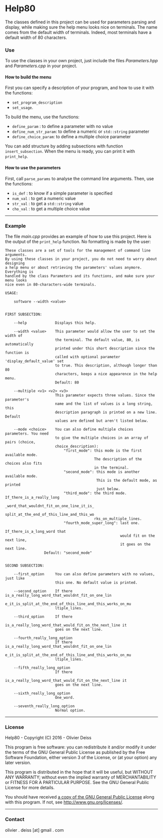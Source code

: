 # Help80

The classes defined in this project can be used for parameters parsing and display, while making sure the help menu looks nice on terminals. The name comes from the default width of terminals. Indeed, most terminals have a default width of 80 characters.

### Use

To use the classes in your own project, just include the files *Parameters.hpp* and *Parameters.cpp* in your project.

#### How to build the menu
        
First you can specify a description of your program, and how to use it with the functions:
* `set_program_description`
* `set_usage`.
 
To build the menu, use the functions:
* `define_param` : to define a parameter with no value
* `define_num_str_param`: to define a numeric or `std::string` parameter
* `define_choice_param`: to define a multiple choice parameter
 
You can add structure by adding subsections with function `insert_subsection`.
When the menu is ready, you can print it with `print_help`.
        
#### How to use the parameters
 
First, call `parse_params` to analyse the command line arguments. Then, use the functions:
* `is_def` :  to know if a simple parameter is specified
* `num_val` : to get a numeric value
* `str_val` : to get a `std::string` value
* `cho_val` : to get a multiple choice value

***

### Example

The file *main.cpp* provides an example of how to use this project. Here is the output of the `print_help` function. No formatting is made by the user:

	These classes are a set of tools for the management of command line arguments.
	By using these classes in your project, you do not need to worry about designing
	a help menu or about retrieving the parameters' values anymore. Everything is
	handled by the class Parameters and its functions, and make sure your menu looks
	nice even in 80-characters-wide terminals.

	USAGE:

		software --width <value>


	FIRST SUBSECTION:

		--help             Displays this help.

		--width <value>    This parameter would allow the user to set the width of
                      	   the terminal. The default value, 80, is automatically
                      	   printed under this short description since the function is
                      	   called with optional parameter 'display_default_value' set
                      	   to true. This description, although longer than 80
                      	   characters, keeps a nice appearence in the help menu.
                      	   Default: 80

		--multiple <v1> <v2> <v3>
                      	   This parameter expects three values. Since the parameter's
                      	   name and the list of values is a long string, this
                      	   description paragraph is printed on a new line. Default
                      	   values are defined but aren't listed below.

		--mode <choice>    You can also define multiple choices parameters. You need
                      	   to give the multiple choices in an array of pairs (choice,
                      	   choice_description):
                         	   "first_mode": this mode is the first available mode.
                                       	     The description of the choices also fits
                                       	     in the terminal.
                         	   "second_mode": this mode is another available mode.
                                        	  This is the default mode, as printed
                                       	      just below.
                         	   "third_mode": the third mode. If_there_is_a_really_long
                                       	     _word_that_wouldnt_fit_on_one_line_it_is_
                                       	     split_at_the_end_of_this_line_and_this_wo
                                       	     rks_on_multiple_lines.
                         	   "fourth_mode_super_long": last one.
                                                  	     If_there_is_a_long_word that
                                                   	     would fit on the next line,
                                                   	     it goes on the next line.
                      Default: "second_mode"


	SECOND SUBSECTION:

		--first_option     You can also define parameters with no values, just like
                      	   this one. No default value is printed.

		--second_option    If there is_a_really_long_word_that_wouldnt_fit_on_one_lin
                      	   e_it_is_split_at_the_end_of_this_line_and_this_works_on_mu
                      	   ltiple_lines.

		--third_option     If there
                      	   is_a_really_long_word_that_would_fit_on_the_next_line it
                      	   goes on the next line.

		--fourth_really_long_option
                      	   If there is_a_really_long_word_that_wouldnt_fit_on_one_lin
                      	   e_it_is_split_at_the_end_of_this_line_and_this_works_on_mu
                      	   ltiple_lines.

		--fifth_really_long_option
                      	   If there
                      	   is_a_really_long_word_that_would_fit_on_the_next_line it
                      	   goes on the next line.

		--sixth_really_long_option
                      	   One_word.

		--seventh_really_long_option
                      	   Normal option.

***

### License

Help80 - Copyright (C) 2016 -  Olivier Deiss

This program is free software: you can redistribute it and/or modify
it under the terms of the GNU General Public License as published by
the Free Software Foundation, either version 3 of the License, or
(at your option) any later version.

This program is distributed in the hope that it will be useful,
but WITHOUT ANY WARRANTY; without even the implied warranty of
MERCHANTABILITY or FITNESS FOR A PARTICULAR PURPOSE.  See the
GNU General Public License for more details.

You should have received [a copy of the GNU General Public License](COPYING)
along with this program. If not, see <http://www.gnu.org/licenses/>.

***

### Contact

olivier . deiss [at] gmail . com

